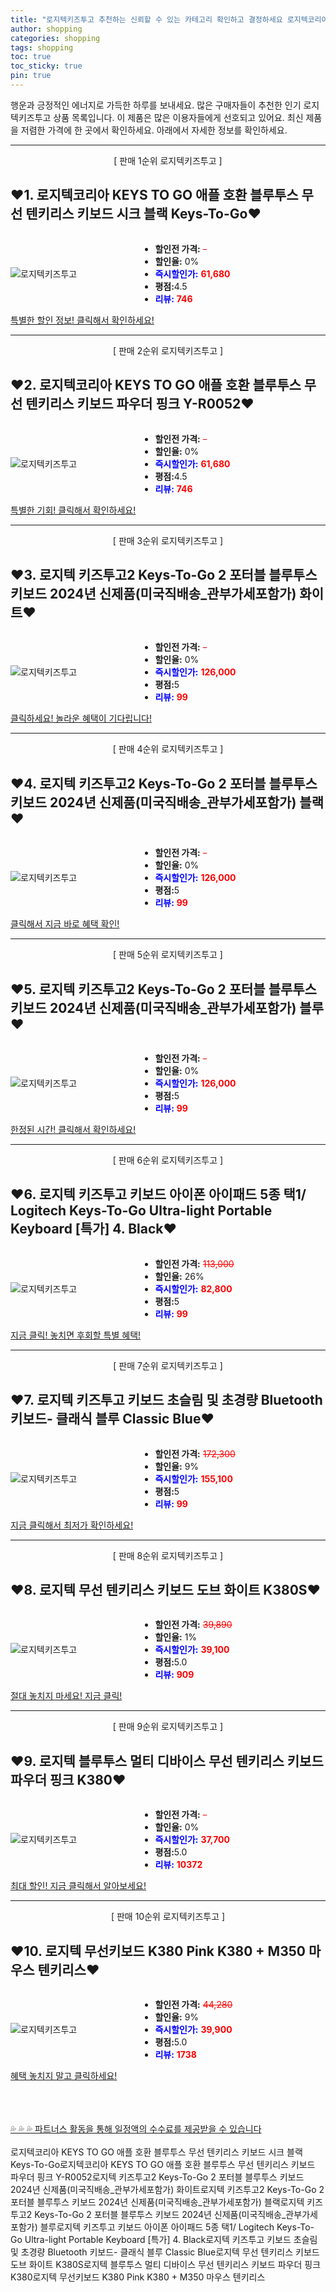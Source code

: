 ```yaml
---
title: "로지텍키즈투고 추천하는 신뢰할 수 있는 카테고리 확인하고 결정하세요 로지텍코리아 KEYS TO GO 애플"
author: shopping
categories: shopping
tags: shopping
toc: true
toc_sticky: true
pin: true
---
```

행운과 긍정적인 에너지로 가득한 하루를 보내세요. 많은 구매자들이 추천한 인기 로지텍키즈투고 상품 목록입니다. 이 제품은 많은 이용자들에게 선호되고 있어요. 최신 제품을 저렴한 가격에 한 곳에서 확인하세요. 아래에서 자세한 정보를 확인하세요.

---
<p class="toplist" style="margin: 0 auto; display: block; width: fit-content;">[ 판매 1순위 로지텍키즈투고 ]</p>

<h2><strong>❤️1. 로지텍코리아 KEYS TO GO 애플 호환 블루투스 무선 텐키리스 키보드 시크 블랙 Keys-To-Go❤️</strong></h2>

<div style="display: flex; align-items: center;">
    <div style="flex: 0.4;">
        <img src="https://thumbnail7.coupangcdn.com/thumbnails/remote/230x230ex/image/vendor_inventory/1d5b/9e8009cad2cd6c8b83a38bdc674bc0e6619216071e7484ecf80f0cb22242.jpg" alt="로지텍키즈투고" style="max-width: 100%;">
    </div>
    <div style="flex: 0.6; margin-left: 10px;">
        <ul>
            <li><strong>할인전 가격:</strong> <del style="color: red;">-</del></li>
            <li><strong>할인율:</strong> 0%</li>
            <li><span style='color:blue'><strong>즉시할인가:</strong></span> <span style='color:red'><strong>61,680</strong></span></li>
            <li><strong>평점:</strong>4.5</li>
            <li><span style='color:blue'><strong>리뷰:</strong></span> <span style='color:red'><strong>746</strong></span></li>
        </ul>
    </div>
</div>
<div class="center">
    <a href="https://William4Davisa.github.io?lptag=AF9450613&subid=githubio&pageKey=4842752328&traceid=V0-153&itemId=6260482003&vendorItemId=89014441692" class="myButton">
        특별한 할인 정보! 클릭해서 확인하세요!
    </a>
</div>


---
<p class="toplist" style="margin: 0 auto; display: block; width: fit-content;">[ 판매 2순위 로지텍키즈투고 ]</p>

<h2><strong>❤️2. 로지텍코리아 KEYS TO GO 애플 호환 블루투스 무선 텐키리스 키보드 파우더 핑크 Y-R0052❤️</strong></h2>

<div style="display: flex; align-items: center;">
    <div style="flex: 0.4;">
        <img src="https://thumbnail9.coupangcdn.com/thumbnails/remote/230x230ex/image/vendor_inventory/6718/847c5406d2f1bf164a000bf9d38b7c86c9a2b528c352566505b3d68b2bbe.jpg" alt="로지텍키즈투고" style="max-width: 100%;">
    </div>
    <div style="flex: 0.6; margin-left: 10px;">
        <ul>
            <li><strong>할인전 가격:</strong> <del style="color: red;">-</del></li>
            <li><strong>할인율:</strong> 0%</li>
            <li><span style='color:blue'><strong>즉시할인가:</strong></span> <span style='color:red'><strong>61,680</strong></span></li>
            <li><strong>평점:</strong>4.5</li>
            <li><span style='color:blue'><strong>리뷰:</strong></span> <span style='color:red'><strong>746</strong></span></li>
        </ul>
    </div>
</div>
<div class="center">
    <a href="https://William4Davisa.github.io?lptag=AF9450613&subid=githubio&pageKey=4842752328&traceid=V0-153&itemId=6260482005&vendorItemId=89014442190" class="myButton">
        특별한 기회! 클릭해서 확인하세요!
    </a>
</div>


---
<p class="toplist" style="margin: 0 auto; display: block; width: fit-content;">[ 판매 3순위 로지텍키즈투고 ]</p>

<h2><strong>❤️3. 로지텍 키즈투고2 Keys-To-Go 2 포터블 블루투스 키보드 2024년 신제품(미국직배송_관부가세포함가) 화이트❤️</strong></h2>

<div style="display: flex; align-items: center;">
    <div style="flex: 0.4;">
        <img src="https://thumbnail10.coupangcdn.com/thumbnails/remote/230x230ex/image/vendor_inventory/fd0f/c33f369caa9696e7d7380fff00c2cbf522e483160cb42173c4fc463d42ff.png" alt="로지텍키즈투고" style="max-width: 100%;">
    </div>
    <div style="flex: 0.6; margin-left: 10px;">
        <ul>
            <li><strong>할인전 가격:</strong> <del style="color: red;">-</del></li>
            <li><strong>할인율:</strong> 0%</li>
            <li><span style='color:blue'><strong>즉시할인가:</strong></span> <span style='color:red'><strong>126,000</strong></span></li>
            <li><strong>평점:</strong>5</li>
            <li><span style='color:blue'><strong>리뷰:</strong></span> <span style='color:red'><strong>99</strong></span></li>
        </ul>
    </div>
</div>
<div class="center">
    <a href="https://William4Davisa.github.io?lptag=AF9450613&subid=githubio&pageKey=8224833793&traceid=V0-153&itemId=23651847948&vendorItemId=90677232005" class="myButton">
        클릭하세요! 놀라운 혜택이 기다립니다!
    </a>
</div>


---
<p class="toplist" style="margin: 0 auto; display: block; width: fit-content;">[ 판매 4순위 로지텍키즈투고 ]</p>

<h2><strong>❤️4. 로지텍 키즈투고2 Keys-To-Go 2 포터블 블루투스 키보드 2024년 신제품(미국직배송_관부가세포함가) 블랙❤️</strong></h2>

<div style="display: flex; align-items: center;">
    <div style="flex: 0.4;">
        <img src="https://thumbnail10.coupangcdn.com/thumbnails/remote/230x230ex/image/vendor_inventory/d10d/b8c01155e5218b9cadc03682c46693f102ea129af08fa4dd9e2683dd7e16.png" alt="로지텍키즈투고" style="max-width: 100%;">
    </div>
    <div style="flex: 0.6; margin-left: 10px;">
        <ul>
            <li><strong>할인전 가격:</strong> <del style="color: red;">-</del></li>
            <li><strong>할인율:</strong> 0%</li>
            <li><span style='color:blue'><strong>즉시할인가:</strong></span> <span style='color:red'><strong>126,000</strong></span></li>
            <li><strong>평점:</strong>5</li>
            <li><span style='color:blue'><strong>리뷰:</strong></span> <span style='color:red'><strong>99</strong></span></li>
        </ul>
    </div>
</div>
<div class="center">
    <a href="https://William4Davisa.github.io?lptag=AF9450613&subid=githubio&pageKey=8224833793&traceid=V0-153&itemId=23651847953&vendorItemId=90677232037" class="myButton">
        클릭해서 지금 바로 혜택 확인!
    </a>
</div>


---
<p class="toplist" style="margin: 0 auto; display: block; width: fit-content;">[ 판매 5순위 로지텍키즈투고 ]</p>

<h2><strong>❤️5. 로지텍 키즈투고2 Keys-To-Go 2 포터블 블루투스 키보드 2024년 신제품(미국직배송_관부가세포함가) 블루❤️</strong></h2>

<div style="display: flex; align-items: center;">
    <div style="flex: 0.4;">
        <img src="https://thumbnail6.coupangcdn.com/thumbnails/remote/230x230ex/image/vendor_inventory/ea23/1b5fedc5565439139aa17ed5108401a38a21042591ddcaf21eb7c3a08c2b.png" alt="로지텍키즈투고" style="max-width: 100%;">
    </div>
    <div style="flex: 0.6; margin-left: 10px;">
        <ul>
            <li><strong>할인전 가격:</strong> <del style="color: red;">-</del></li>
            <li><strong>할인율:</strong> 0%</li>
            <li><span style='color:blue'><strong>즉시할인가:</strong></span> <span style='color:red'><strong>126,000</strong></span></li>
            <li><strong>평점:</strong>5</li>
            <li><span style='color:blue'><strong>리뷰:</strong></span> <span style='color:red'><strong>99</strong></span></li>
        </ul>
    </div>
</div>
<div class="center">
    <a href="https://William4Davisa.github.io?lptag=AF9450613&subid=githubio&pageKey=8224833793&traceid=V0-153&itemId=23651847946&vendorItemId=90677231981" class="myButton">
        한정된 시간! 클릭해서 확인하세요!
    </a>
</div>


---
<p class="toplist" style="margin: 0 auto; display: block; width: fit-content;">[ 판매 6순위 로지텍키즈투고 ]</p>

<h2><strong>❤️6. 로지텍 키즈투고 키보드 아이폰 아이패드 5종 택1/ Logitech Keys-To-Go Ultra-light Portable Keyboard [특가] 4. Black❤️</strong></h2>

<div style="display: flex; align-items: center;">
    <div style="flex: 0.4;">
        <img src="https://thumbnail10.coupangcdn.com/thumbnails/remote/230x230ex/image/vendor_inventory/2dce/07ec58cd1394567fd1f31c5413fe80798be6373a66aa9ccf781738cfbf7b.jpg" alt="로지텍키즈투고" style="max-width: 100%;">
    </div>
    <div style="flex: 0.6; margin-left: 10px;">
        <ul>
            <li><strong>할인전 가격:</strong> <del style="color: red;">113,000</del></li>
            <li><strong>할인율:</strong> 26%</li>
            <li><span style='color:blue'><strong>즉시할인가:</strong></span> <span style='color:red'><strong>82,800</strong></span></li>
            <li><strong>평점:</strong>5</li>
            <li><span style='color:blue'><strong>리뷰:</strong></span> <span style='color:red'><strong>99</strong></span></li>
        </ul>
    </div>
</div>
<div class="center">
    <a href="https://William4Davisa.github.io?lptag=AF9450613&subid=githubio&pageKey=5800937858&traceid=V0-153&itemId=9949254189&vendorItemId=72336234654" class="myButton">
        지금 클릭! 놓치면 후회할 특별 혜택!
    </a>
</div>


---
<p class="toplist" style="margin: 0 auto; display: block; width: fit-content;">[ 판매 7순위 로지텍키즈투고 ]</p>

<h2><strong>❤️7. 로지텍 키즈투고 키보드 초슬림 및 초경량 Bluetooth 키보드- 클래식 블루 Classic Blue❤️</strong></h2>

<div style="display: flex; align-items: center;">
    <div style="flex: 0.4;">
        <img src="https://thumbnail7.coupangcdn.com/thumbnails/remote/230x230ex/image/vendor_inventory/d802/4fc8a8806aa72175b93cb189683d9b1473e8395a914f85c56aabf6a375b8.jpg" alt="로지텍키즈투고" style="max-width: 100%;">
    </div>
    <div style="flex: 0.6; margin-left: 10px;">
        <ul>
            <li><strong>할인전 가격:</strong> <del style="color: red;">172,300</del></li>
            <li><strong>할인율:</strong> 9%</li>
            <li><span style='color:blue'><strong>즉시할인가:</strong></span> <span style='color:red'><strong>155,100</strong></span></li>
            <li><strong>평점:</strong>5</li>
            <li><span style='color:blue'><strong>리뷰:</strong></span> <span style='color:red'><strong>99</strong></span></li>
        </ul>
    </div>
</div>
<div class="center">
    <a href="https://William4Davisa.github.io?lptag=AF9450613&subid=githubio&pageKey=7425551015&traceid=V0-153&itemId=19273708040&vendorItemId=86607282844" class="myButton">
        지금 클릭해서 최저가 확인하세요!
    </a>
</div>


---
<p class="toplist" style="margin: 0 auto; display: block; width: fit-content;">[ 판매 8순위 로지텍키즈투고 ]</p>

<h2><strong>❤️8. 로지텍 무선 텐키리스 키보드 도브 화이트 K380S❤️</strong></h2>

<div style="display: flex; align-items: center;">
    <div style="flex: 0.4;">
        <img src="https://thumbnail9.coupangcdn.com/thumbnails/remote/230x230ex/image/retail/images/2023/10/31/17/3/f7ca130f-698d-4adb-946a-6fce953a17ed.jpg" alt="로지텍키즈투고" style="max-width: 100%;">
    </div>
    <div style="flex: 0.6; margin-left: 10px;">
        <ul>
            <li><strong>할인전 가격:</strong> <del style="color: red;">39,890</del></li>
            <li><strong>할인율:</strong> 1%</li>
            <li><span style='color:blue'><strong>즉시할인가:</strong></span> <span style='color:red'><strong>39,100</strong></span></li>
            <li><strong>평점:</strong>5.0</li>
            <li><span style='color:blue'><strong>리뷰:</strong></span> <span style='color:red'><strong>909</strong></span></li>
        </ul>
    </div>
</div>
<div class="center">
    <a href="https://William4Davisa.github.io?lptag=AF9450613&subid=githubio&pageKey=7687816904&traceid=V0-153&itemId=20550302052&vendorItemId=87626480811" class="myButton">
        절대 놓치지 마세요! 지금 클릭!
    </a>
</div>


---
<p class="toplist" style="margin: 0 auto; display: block; width: fit-content;">[ 판매 9순위 로지텍키즈투고 ]</p>

<h2><strong>❤️9. 로지텍 블루투스 멀티 디바이스 무선 텐키리스 키보드 파우더 핑크 K380❤️</strong></h2>

<div style="display: flex; align-items: center;">
    <div style="flex: 0.4;">
        <img src="https://thumbnail10.coupangcdn.com/thumbnails/remote/230x230ex/image/retail/images/2019/07/18/17/7/3ea50cba-317b-4862-9fa5-57d1af1a8cdd.jpg" alt="로지텍키즈투고" style="max-width: 100%;">
    </div>
    <div style="flex: 0.6; margin-left: 10px;">
        <ul>
            <li><strong>할인전 가격:</strong> <del style="color: red;">-</del></li>
            <li><strong>할인율:</strong> 0%</li>
            <li><span style='color:blue'><strong>즉시할인가:</strong></span> <span style='color:red'><strong>37,700</strong></span></li>
            <li><strong>평점:</strong>5.0</li>
            <li><span style='color:blue'><strong>리뷰:</strong></span> <span style='color:red'><strong>10372</strong></span></li>
        </ul>
    </div>
</div>
<div class="center">
    <a href="https://William4Davisa.github.io?lptag=AF9450613&subid=githubio&pageKey=1203619139&traceid=V0-153&itemId=2189155377&vendorItemId=5097509929" class="myButton">
        최대 할인! 지금 클릭해서 알아보세요!
    </a>
</div>


---
<p class="toplist" style="margin: 0 auto; display: block; width: fit-content;">[ 판매 10순위 로지텍키즈투고 ]</p>

<h2><strong>❤️10. 로지텍 무선키보드 K380 Pink K380 + M350 마우스 텐키리스❤️</strong></h2>

<div style="display: flex; align-items: center;">
    <div style="flex: 0.4;">
        <img src="https://thumbnail8.coupangcdn.com/thumbnails/remote/230x230ex/image/vendor_inventory/a603/30e236c6480215b781bb1de5828418f1e0a624ca4e39cbe2f8895cdcd70b.jpg" alt="로지텍키즈투고" style="max-width: 100%;">
    </div>
    <div style="flex: 0.6; margin-left: 10px;">
        <ul>
            <li><strong>할인전 가격:</strong> <del style="color: red;">44,280</del></li>
            <li><strong>할인율:</strong> 9%</li>
            <li><span style='color:blue'><strong>즉시할인가:</strong></span> <span style='color:red'><strong>39,900</strong></span></li>
            <li><strong>평점:</strong>5.0</li>
            <li><span style='color:blue'><strong>리뷰:</strong></span> <span style='color:red'><strong>1738</strong></span></li>
        </ul>
    </div>
</div>
<div class="center">
    <a href="https://William4Davisa.github.io?lptag=AF9450613&subid=githubio&pageKey=6515750507&traceid=V0-153&itemId=16969393370&vendorItemId=84146225243" class="myButton">
        혜택 놓치지 말고 클릭하세요!
    </a>
</div>

<br><br><br>[💦 💦 💦 파트너스 활동을 통해 일정액의 수수료를 제공받을 수 있습니다](https://link.coupang.com/a/bcpT2c)<br><br>로지텍코리아 KEYS TO GO 애플 호환 블루투스 무선 텐키리스 키보드 시크 블랙 Keys-To-Go로지텍코리아 KEYS TO GO 애플 호환 블루투스 무선 텐키리스 키보드 파우더 핑크 Y-R0052로지텍 키즈투고2 Keys-To-Go 2 포터블 블루투스 키보드 2024년 신제품(미국직배송_관부가세포함가) 화이트로지텍 키즈투고2 Keys-To-Go 2 포터블 블루투스 키보드 2024년 신제품(미국직배송_관부가세포함가) 블랙로지텍 키즈투고2 Keys-To-Go 2 포터블 블루투스 키보드 2024년 신제품(미국직배송_관부가세포함가) 블루로지텍 키즈투고 키보드 아이폰 아이패드 5종 택1/ Logitech Keys-To-Go Ultra-light Portable Keyboard [특가] 4. Black로지텍 키즈투고 키보드 초슬림 및 초경량 Bluetooth 키보드- 클래식 블루 Classic Blue로지텍 무선 텐키리스 키보드 도브 화이트 K380S로지텍 블루투스 멀티 디바이스 무선 텐키리스 키보드 파우더 핑크 K380로지텍 무선키보드 K380 Pink K380 + M350 마우스 텐키리스